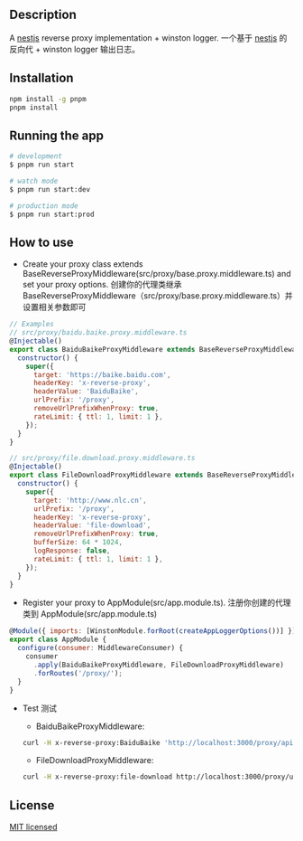 ## Description

A [nestjs](https://docs.nestjs.com/) reverse proxy implementation + winston logger.
一个基于 [nestjs](https://docs.nestjs.com/) 的反向代 + winston logger 输出日志。

## Installation

```bash
npm install -g pnpm
pnpm install
```

## Running the app

```bash
# development
$ pnpm run start

# watch mode
$ pnpm run start:dev

# production mode
$ pnpm run start:prod
```

## How to use

- Create your proxy class extends BaseReverseProxyMiddleware(src/proxy/base.proxy.middleware.ts) and set your proxy options. 创建你的代理类继承 BaseReverseProxyMiddleware（src/proxy/base.proxy.middleware.ts）并设置相关参数即可

```javascript
// Examples
// src/proxy/baidu.baike.proxy.middleware.ts
@Injectable()
export class BaiduBaikeProxyMiddleware extends BaseReverseProxyMiddleware {
  constructor() {
    super({
      target: 'https://baike.baidu.com',
      headerKey: 'x-reverse-proxy',
      headerValue: 'BaiduBaike',
      urlPrefix: '/proxy',
      removeUrlPrefixWhenProxy: true,
      rateLimit: { ttl: 1, limit: 1 },
    });
  }
}

// src/proxy/file.download.proxy.middleware.ts
@Injectable()
export class FileDownloadProxyMiddleware extends BaseReverseProxyMiddleware {
  constructor() {
    super({
      target: 'http://www.nlc.cn',
      urlPrefix: '/proxy',
      headerKey: 'x-reverse-proxy',
      headerValue: 'file-download',
      removeUrlPrefixWhenProxy: true,
      bufferSize: 64 * 1024,
      logResponse: false,
      rateLimit: { ttl: 1, limit: 1 },
    });
  }
}
```

- Register your proxy to AppModule(src/app.module.ts). 注册你创建的代理类到  AppModule(src/app.module.ts)
  
```javascript
@Module({ imports: [WinstonModule.forRoot(createAppLoggerOptions())] })
export class AppModule {
  configure(consumer: MiddlewareConsumer) {
    consumer
      .apply(BaiduBaikeProxyMiddleware, FileDownloadProxyMiddleware)
      .forRoutes('/proxy/');
  }
}
```

- Test 测试
  - BaiduBaikeProxyMiddleware:

  ```bash
  curl -H x-reverse-proxy:BaiduBaike 'http://localhost:3000/proxy/api/openapi/BaikeLemmaCardApi?scope=103&format=json&appid=379020&bk_key=test&bk_length=600'
  ```

  - FileDownloadProxyMiddleware:

  ```bash
  curl -H x-reverse-proxy:file-download http://localhost:3000/proxy/upload/img/2023-02-15/931a96c3.jpeg > file.jpeg
  ```

## License

[MIT licensed](LICENSE)
